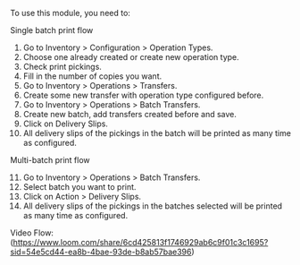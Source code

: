To use this module, you need to:

Single batch print flow

1. Go to Inventory > Configuration > Operation Types.
2. Choose one already created or create new operation type.
3. Check print pickings.
4. Fill in the number of copies you want.
5. Go to Inventory > Operations > Transfers.
6. Create some new transfer with operation type configured before.
7. Go to Inventory > Operations > Batch Transfers.
8. Create new batch, add transfers created before and save.
9. Click on Delivery Slips.
10. All delivery slips of the pickings in the batch will be printed as many time as configured.

Multi-batch print flow

11. Go to Inventory > Operations > Batch Transfers.
12. Select batch you want to print.
13. Click on Action > Delivery Slips.
14. All delivery slips of the pickings in the batches selected will be printed as many time as configured.

Video Flow: (https://www.loom.com/share/6cd425813f1746929ab6c9f01c3c1695?sid=54e5cd44-ea8b-4bae-93de-b8ab57bae396)
